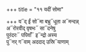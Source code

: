 +++
title = "११ यदीं सोमा"

+++
य᳓द् ईं सो᳓मा बभ्रु᳓धूता अ᳓मन्दन्न्  
अ᳓रोरवीद् वृषभः᳓ सा᳓दनेषु  
पुरंदरः᳓ पपिवाँ᳓ इ᳓न्द्रो अस्य  
पु᳓नर् ग᳓वाम् अददाद् उस्रि᳓याणाम्